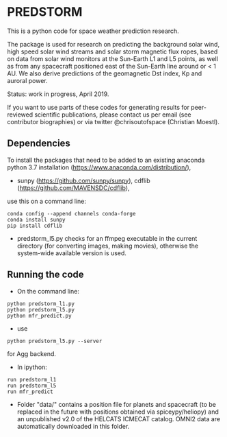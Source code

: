 # PREDSTORM

This is a python code for space weather prediction research.

The package is used for research on predicting the background solar wind, 
high speed solar wind streams and solar storm magnetic flux ropes, 
based on data from solar wind monitors at the Sun-Earth L1 and L5 points, 
as well as from any spacecraft positioned east of the Sun-Earth line around or < 1 AU.
We also derive predictions of the geomagnetic Dst index, Kp and auroral power.

Status: work in progress, April 2019.

If you want to use parts of these codes for generating results for 
peer-reviewed scientific publications, please contact us per email (see contributor biographies)
or via twitter @chrisoutofspace (Christian Moestl).

## Dependencies

To install the packages that need to be added to an existing anaconda python 3.7 installation (https://www.anaconda.com/distribution/), 

* sunpy (https://github.com/sunpy/sunpy), cdflib (https://github.com/MAVENSDC/cdflib),

use this on a command line:

```
conda config --append channels conda-forge
conda install sunpy
pip install cdflib
```

* predstorm_l5.py checks for an ffmpeg executable 
in the current directory (for converting images, making movies), otherwise the system-wide available version is used.

## Running the code

* On the command line:

```
python predstorm_l1.py
python predstorm_l5.py
python mfr_predict.py
```

* use 
```
python predstorm_l5.py --server 
```
for Agg backend. 

* In ipython:

```
run predstorm_l1
run predstorm_l5
run mfr_predict
```



* Folder "data/" contains a position file for planets and spacecraft 
(to be replaced in the future with positions obtained via spiceypy/heliopy) and an unpublished v2.0 of the HELCATS ICMECAT catalog.
OMNI2 data are automatically downloaded in this folder.


